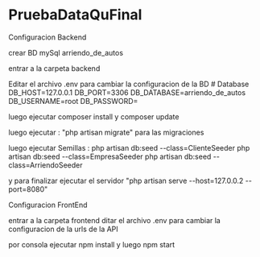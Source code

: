 # PruebaDataQuFinal
Configuracion Backend

crear BD mySql arriendo_de_autos

entrar a la carpeta backend

Editar el archivo .env para cambiar la configuracion de la BD
	# Database
	DB_HOST=127.0.0.1
	DB_PORT=3306
	DB_DATABASE=arriendo_de_autos
	DB_USERNAME=root
	DB_PASSWORD=

 
luego ejecutar composer install y composer update

luego ejecutar : "php artisan migrate" para las migraciones 

luego ejecutar Semillas :
	php artisan db:seed --class=ClienteSeeder
	php artisan db:seed --class=EmpresaSeeder
	php artisan db:seed --class=ArriendoSeeder

y para finalizar ejecutar el servidor "php artisan serve --host=127.0.0.2 --port=8080"


Configuracion FrontEnd

entrar a la carpeta frontend
ditar el archivo .env para cambiar la configuracion de la urls de la API

por consola ejecutar npm install y luego npm start
